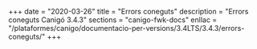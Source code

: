 +++
date        = "2020-03-26"
title       = "Errors coneguts"
description = "Errors coneguts Canigó 3.4.3"
sections    = "canigo-fwk-docs"
enllac		= "/plataformes/canigo/documentacio-per-versions/3.4LTS/3.4.3/errors-coneguts/"
+++